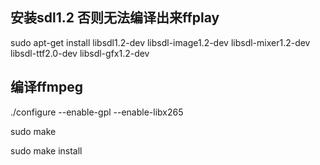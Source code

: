 

## 安装sdl1.2 否则无法编译出来ffplay



 sudo apt-get install libsdl1.2-dev libsdl-image1.2-dev libsdl-mixer1.2-dev libsdl-ttf2.0-dev libsdl-gfx1.2-dev



## 编译ffmpeg

./configure --enable-gpl --enable-libx265

sudo make

sudo make install
